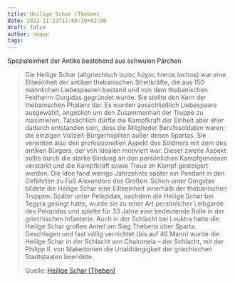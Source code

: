 ```yaml
---
title: Heilige Schar (Theben)
date: 2022-11-23T11:08:10+01:00
draft: false
author: noqqe
tags:
---
```


Spezialeinheit der Antike bestehend aus schwulen Pärchen

> Die Heilige Schar (altgriechisch ἱερὸς λόχος hieros lochos) war eine
> Eliteeinheit der antiken thebanischen Streitkräfte, die aus 150 männlichen
> Liebespaaren bestand und von dem thebanischen Feldherrn Gorgidas gegründet
> wurde. Sie stellte den Kern der thebanischen Phalanx dar. Es wurden
> ausschließlich Liebespaare ausgewählt, angeblich um den Zusammenhalt der
> Truppe zu maximieren. Tatsächlich dürfte die Kampfkraft der Einheit aber eher
> dadurch entstanden sein, dass die Mitglieder Berufssoldaten waren; die
> einzigen Vollzeit-Bürgerhopliten außer denen Spartas. Sie vereinten also den
> professionellen Aspekt des Söldners mit dem des antiken Bürgers, der von
> Idealen motiviert war. Dieser zweite Aspekt sollte durch die starke Bindung an
> den persönlichen Kampfgenossen verstärkt und die Kampfkraft sowie Treue im
> Kampf gesteigert werden. Die Idee fand wenige Jahrzehnte später ein Pendant in
> den Gefährten zu Fuß Alexanders des Großen. Schon unter Gorgidas bildete die
> Heilige Schar eine Eliteeinheit innerhalb der thebanischen Truppen. Später
> unter Pelopidas, nachdem die Heilige Schar bei Tegyra gesiegt hatte, wurde sie
> zu einer Art persönlicher Leibgarde des Pelopidas und spielte für 33 Jahre
> eine bedeutende Rolle in der griechischen Infanterie. Auch in der Schlacht bei
> Leuktra hatte die Heilige Schar großen Anteil am Sieg Thebens über Sparta.
> Geschlagen und fast völlig vernichtet (bis auf 46 Mann) wurde die Heilige
> Schar in der Schlacht von Chaironeia – der Schlacht, mit der Philipp II. von
> Makedonien die Unabhängigkeit der griechischen Stadtstaaten beendete.
>
> Quelle: [Heilige Schar (Theben)](https://de.wikipedia.org/wiki/Heilige_Schar_(Theben))
